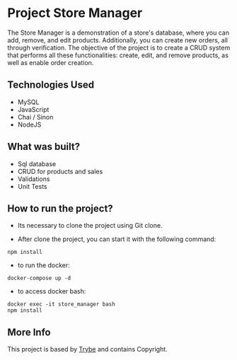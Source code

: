 # Project Store Manager

The Store Manager is a demonstration of a store's database, where you can add, remove, and edit products. Additionally, you can create new orders, all through verification. The objective of the project is to create a CRUD system that performs all these functionalities: create, edit, and remove products, as well as enable order creation.

## Technologies Used

* MySQL
* JavaScript
* Chai / Sinon
* NodeJS

## What was built?

* Sql database
* CRUD for products and sales
* Validations
* Unit Tests


## How to run the project?

* Its necessary to clone the project using Git clone.

* After clone the project, you can start it with the following command:
```
npm install
```
* to run the docker:
 ```
 docker-compose up -d
 ```
 * to access docker bash:
 ```
 docker exec -it store_manager bash
 npm install
 ```
 
 ## More Info
 This project is based by [Trybe](https://www.betrybe.com/) and contains Copyright.
